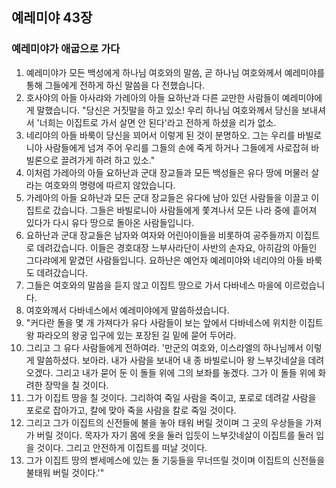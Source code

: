## 예레미야 43장

### 예레미야가 애굽으로 가다 
1. 예레미야가 모든 백성에게 하나님 여호와의 말씀, 곧 하나님 여호와께서 예레미야를 통해 그들에게 전하게 하신 말씀을 다 전했습니다.
2. 호사야의 아들 아사랴와 가레아의 아들 요하난과 다른 교만한 사람들이 예레미야에게 말했습니다. "당신은 거짓말을 하고 있소! 우리 하나님 여호와께서 당신을 보내셔서 '너희는 이집트로 가서 살면 안 된다'라고 전하게 하셨을 리가 없소.
3. 네리야의 아들 바룩이 당신을 꾀어서 이렇게 된 것이 분명하오. 그는 우리를 바빌로니아 사람들에게 넘겨 주어 우리를 그들의 손에 죽게 하거나 그들에게 사로잡혀 바빌론으로 끌려가게 하려 하고 있소."
4. 이처럼 가레아의 아들 요하난과 군대 장교들과 모든 백성들은 유다 땅에 머물러 살라는 여호와의 명령에 따르지 않았습니다.
5. 가레아의 아들 요하난과 모든 군대 장교들은 유다에 남아 있던 사람들을 이끌고 이집트로 갔습니다. 그들은 바빌로니아 사람들에게 쫓겨나서 모든 나라 중에 흩어져 있다가 다시 유다 땅으로 돌아온 사람들입니다.
6. 요하난과 군대 장교들은 남자와 여자와 어린아이들을 비롯하여 공주들까지 이집트로 데려갔습니다. 이들은 경호대장 느부사라단이 사반의 손자요, 아히감의 아들인 그다랴에게 맡겼던 사람들입니다. 요하난은 예언자 예레미야와 네리야의 아들 바룩도 데려갔습니다.
7. 그들은 여호와의 말씀을 듣지 않고 이집트 땅으로 가서 다바네스 마을에 이르렀습니다.
8. 여호와께서 다바네스에서 예레미야에게 말씀하셨습니다.
9. "커다란 돌을 몇 개 가져다가 유다 사람들이 보는 앞에서 다바네스에 위치한 이집트 왕 파라오의 왕궁 입구에 있는 포장된 길 밑에 묻어 두어라.
10. 그리고 그 유다 사람들에게 전하여라. '만군의 여호와, 이스라엘의 하나님께서 이렇게 말씀하셨다. 보아라. 내가 사람을 보내어 내 종 바빌로니아 왕 느부갓네살을 데려오겠다. 그리고 내가 묻어 둔 이 돌들 위에 그의 보좌를 놓겠다. 그가 이 돌들 위에 화려한 장막을 칠 것이다.
11. 그가 이집트 땅을 칠 것이다. 그리하여 죽일 사람을 죽이고, 포로로 데려갈 사람을 포로로 잡아가고, 칼에 맞아 죽을 사람을 칼로 죽일 것이다.
12. 그리고 그가 이집트의 신전들에 불을 놓아 태워 버릴 것이며 그 곳의 우상들을 가져가 버릴 것이다. 목자가 자기 몸에 옷을 둘러 입듯이 느부갓네살이 이집트를 둘러 입을 것이다. 그리고 안전하게 이집트를 떠날 것이다.
13. 그가 이집트 땅의 벧세메스에 있는 돌 기둥들을 무너뜨릴 것이며 이집트의 신전들을 불태워 버릴 것이다.'"